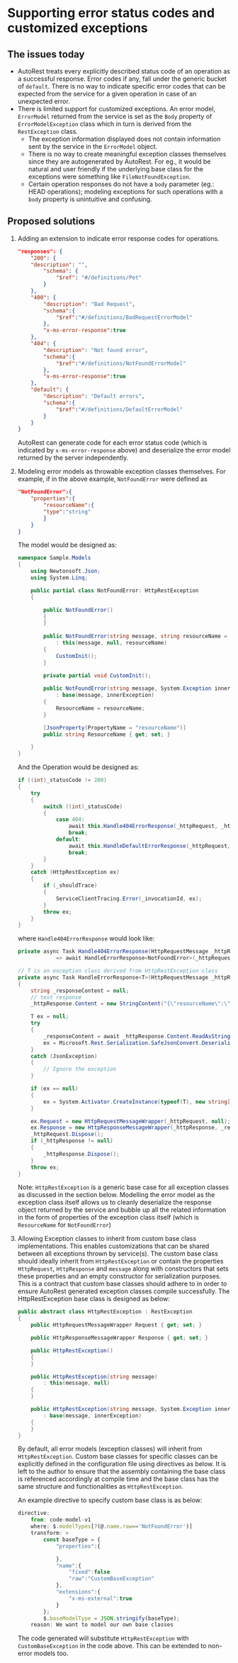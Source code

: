 # Supporting error status codes and customized exceptions
## The issues today
- AutoRest treats every explicitly described status code of an operation as a successful response. Error codes if any, fall under the generic bucket of `default`. There is no way to indicate specific error codes that can be expected from the service for a given operation in case of an unexpected error. 
- There is limited support for customized exceptions. An error model, `ErrorModel` returned from the service is set as the `Body` property of `ErrorModelException` class which in turn is derived from the `RestException` class. 
    - The exception information displayed does not contain information sent by the service in the `ErrorModel` object. 
    - There is no way to create meaningful exception classes themselves since they are autogenerated by AutoRest. For eg., it would be natural and user friendly if the underlying base class for the exceptions were something like `FileNotFoundException`.
    - Certain operation responses do not have a `body` parameter (eg.: HEAD operations); modeling exceptions for such operations with a `body` property is unintuitive and confusing.

## Proposed solutions
1.  Adding an extension to indicate error response codes for operations. 
    ``` json
    "responses": {
        "200": {
        "description": "",
            "schema": {
                "$ref": "#/definitions/Pet"
            }
        },
        "400": {
            "description": "Bad Request",
            "schema":{
                "$ref":"#/definitions/BadRequestErrorModel"
            },
            "x-ms-error-response":true
        },
        "404": {
            "description": "Not found error",
            "schema":{
                "$ref":"#/definitions/NotFoundErrorModel"
            },
            "x-ms-error-response":true
        },
        "default": {
            "description": "Default errors",
            "schema":{
                "$ref":"#/definitions/DefaultErrorModel"
            }
        }
    }
    ```
    AutoRest can generate code for each error status code (which is indicated by `x-ms-error-response` above) and deserialize the error model returned by the server independently.

2.  Modeling error models as throwable exception classes themselves.
    For example, if in the above example, `NotFoundError` were defined as 
    ```json
    "NotFoundError":{
        "properties":{
            "resourceName":{
            "type":"string"
            }
        }
    }
    ```
    The model would be designed as:
    ```csharp
    namespace Sample.Models
    {
        using Newtonsoft.Json;
        using System.Linq;

        public partial class NotFoundError: HttpRestException
        {

            public NotFoundError()
            {
            }
            
            public NotFoundError(string message, string resourceName = default(string))
                : this(message, null, resourceName)
            {
                CustomInit();
            }
            
            private partial void CustomInit();

            public NotFoundError(string message, System.Exception innerException, string resourceName = default(string))
                : base(message, innerException)
            {
                ResourceName = resourceName;
            }

            [JsonProperty(PropertyName = "resourceName")]
            public string ResourceName { get; set; }

        }
    }

    ```
    And the Operation would be designed as:
    ```csharp
    if ((int)_statusCode != 200)
    {
        try
        {
            switch ((int)_statusCode)
            {
                case 404:
                    await this.Handle404ErrorResponse(_httpRequest, _httpResponse);
                    break;
                default:
                    await this.HandleDefaultErrorResponse(_httpRequest, _httpResponse, (int)_statusCode);
                    break;
            }
        }
        catch (HttpRestException ex)
        {
            if (_shouldTrace)
            {
                ServiceClientTracing.Error(_invocationId, ex);
            }
            throw ex;
        }
    }
    ```
    where `Handle404ErrorResponse` would look like:
    ```csharp
    private async Task Handle404ErrorResponse(HttpRequestMessage _httpRequest, HttpResponseMessage _httpResponse)
                => await HandleErrorResponse<NotFoundError>(_httpRequest, _httpResponse, string.Format("Operation failed, returned status code '{0}'", 404));

    // T is an exception class derived from HttpRestException class
    private async Task HandleErrorResponse<T>(HttpRequestMessage _httpRequest, HttpResponseMessage _httpResponse, string errorMessage) where T : HttpRestException
    {
        string _responseContent = null;
        // test response
        _httpResponse.Content = new StringContent("{\"resourceName\":\"MyResource\"}");

        T ex = null;
        try
        {
            _responseContent = await _httpResponse.Content.ReadAsStringAsync().ConfigureAwait(false);
            ex = Microsoft.Rest.Serialization.SafeJsonConvert.DeserializeObject<T>(_responseContent, Client.DeserializationSettings);
        }
        catch (JsonException)
        {
            // Ignore the exception
        }

        if (ex == null)
        {
            ex = System.Activator.CreateInstance(typeof(T), new string[] { errorMessage }) as T;
        }

        ex.Request = new HttpRequestMessageWrapper(_httpRequest, null);
        ex.Response = new HttpResponseMessageWrapper(_httpResponse, _responseContent);
        _httpRequest.Dispose();
        if (_httpResponse != null)
        {
            _httpResponse.Dispose();
        }
        throw ex;
    }
    ```
    Note: `HttpRestException` is a generic base case for all exception classes as discussed in the section below. 
    Modelling the error model as the exception class itself allows us to cleanly deserialize the response object returned by the service and bubble up all the related information in the form of properties of the exception class itself (which is `ResourceName` for `NotFoundError`)

3.  Allowing Exception classes to inherit from custom base class implementations. 
    This enables customizations that can be shared between all exceptions thrown by service(s). The custom base class should ideally inherit from `HttpRestException` or contain the properties `HttpRequest`, `HttpResponse` and `message` along with constructors that sets these properties and an empty constructor for serialization purposes. This is a contract that custom base classes should adhere to in order to ensure AutoRest generated exception classes compile successfully.
    The HttpRestException base class is designed as below:
    ```csharp
    public abstract class HttpRestException : RestException
    {
        public HttpRequestMessageWrapper Request { get; set; }

        public HttpResponseMessageWrapper Response { get; set; }

        public HttpRestException()
        {
        }

        public HttpRestException(string message)
            : this(message, null)
        {
        }

        public HttpRestException(string message, System.Exception innerException)
            : base(message, innerException)
        {
        }
    }
    ```
    By default, all error models (exception classes) will inherit from `HttpRestException`.
    Custom base classes for specific classes can be explicitly defined in the configuration file using directives as below. It is left to the author to ensure that the assembly containing the base class is referenced accordingly at compile time and the base class has the same structure and functionalities as `HttpRestException`. 
    
    An example directive to specify custom base class is as below:
    ```javascript
    directive:
        from: code-model-v1
        where: $.modelTypes[?(@.name.raw=='NotFoundError')]
        transform: >
            const baseType = {
                "properties":{

                },
                "name":{
                    "fixed":false
                    "raw":"CustomBaseException"
                },
                "extensions":{
                    "x-ms-external":true
                }
            };
            $.baseModelType = JSON.stringify(baseType);
        reason: We want to model our own base classes
    ```
    The code generated will substitute `HttpRestException` with `CustomBaseException` in the code above. This can be extended to non-error models too.